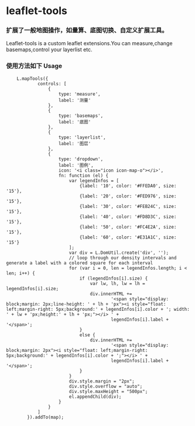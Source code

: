 # leaflet-tools

### 扩展了一般地图操作，如量算、底图切换、自定义扩展工具。
Leaflet-tools is a custom leaflet extensions.You can measure,change basemaps,control your layerlist etc.
### 使用方法如下 Usage
        L.mapTools({
                controls: [
                    {
                        type: 'measure',
                        label: '测量'
                    },
                    {
                        type: 'basemaps',
                        label: '底图'
                    },
                    {
                        type: 'layerlist',
                        label: '图层'
                    },
                    {
                        type: 'dropdown',
                        label: '图例',
                        icon: '<i class="icon icon-map-o"></i>',
                        fn: function (el) {
                            var legendInfos = [
                                {label: '10', color: '#FFEDA0', size: '15'},
                                {label: '20', color: '#FED976', size: '15'},
                                {label: '30', color: '#FEB24C', size: '15'},
                                {label: '40', color: '#FD8D3C', size: '15'},
                                {label: '50', color: '#FC4E2A', size: '15'},
                                {label: '60', color: '#E31A1C', size: '15'}
                            ];
                            var div = L.DomUtil.create('div', '');
                            // loop through our density intervals and generate a label with a colored square for each interval
                            for (var i = 0, len = legendInfos.length; i < len; i++) {
                                if (legendInfos[i].size) {
                                    var lw, lh, lw = lh = legendInfos[i].size;
                                    div.innerHTML +=
                                            '<span style="display: block;margin: 2px;line-height: ' + lh + 'px"><i style="float: left;margin-right: 5px;background:' + legendInfos[i].color + '; width: ' + lw + 'px;height:' + lh + 'px;"></i> ' +
                                            legendInfos[i].label + '</span>';
                                }
                                else {
                                    div.innerHTML +=
                                            '<span style="display: block;margin: 2px"><i style="float: left;margin-right: 5px;background:' + legendInfos[i].color + ';"></i> ' +
                                            legendInfos[i].label + '</span>';
                                }
                            }
                            div.style.margin = "2px";
                            div.style.overflow = "auto";
                            div.style.maxHeight = "500px";
                            el.appendChild(div);
                        }
                    }
                ]
            }).addTo(map);

